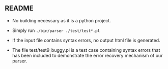 ## README

* No building necessary as it is a python project.

* Simply run `./bin/parser ./test/test*.pl`

* If the input file contains syntax errors, no output html file is generated.

* The file test/test9_buggy.pl is a test case containing syntax errors that has been included to demonstrate the error recovery mechanism of our parser.
